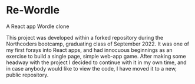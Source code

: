 # Re-Wordle
A React app Wordle clone

This project was developed within a forked repository during the Northcoders bootcamp, graduating class of September 2022. It was one of my first forays into React apps, and had innocuous beginnings as an exercise to build a single page, simple web-app game. After making some headway with the project I decided to continue with it in my own time, and in case anybody would like to view the code, I have moved it to a new, public repository. 
